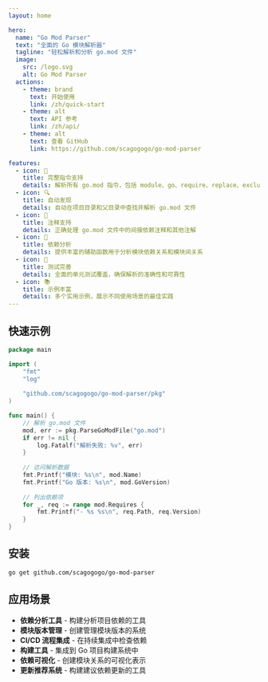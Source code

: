 ```yaml
---
layout: home

hero:
  name: "Go Mod Parser"
  text: "全面的 Go 模块解析器"
  tagline: "轻松解析和分析 go.mod 文件"
  image:
    src: /logo.svg
    alt: Go Mod Parser
  actions:
    - theme: brand
      text: 开始使用
      link: /zh/quick-start
    - theme: alt
      text: API 参考
      link: /zh/api/
    - theme: alt
      text: 查看 GitHub
      link: https://github.com/scagogogo/go-mod-parser

features:
  - icon: 🧩
    title: 完整指令支持
    details: 解析所有 go.mod 指令，包括 module、go、require、replace、exclude 和 retract
  - icon: 🔍
    title: 自动发现
    details: 自动在项目目录和父目录中查找并解析 go.mod 文件
  - icon: 📝
    title: 注释支持
    details: 正确处理 go.mod 文件中的间接依赖注释和其他注解
  - icon: 🔄
    title: 依赖分析
    details: 提供丰富的辅助函数用于分析模块依赖关系和模块间关系
  - icon: 🧪
    title: 测试完善
    details: 全面的单元测试覆盖，确保解析的准确性和可靠性
  - icon: 📚
    title: 示例丰富
    details: 多个实用示例，展示不同使用场景的最佳实践
---
```


## 快速示例

```go
package main

import (
    "fmt"
    "log"
    
    "github.com/scagogogo/go-mod-parser/pkg"
)

func main() {
    // 解析 go.mod 文件
    mod, err := pkg.ParseGoModFile("go.mod")
    if err != nil {
        log.Fatalf("解析失败: %v", err)
    }
    
    // 访问解析数据
    fmt.Printf("模块: %s\n", mod.Name)
    fmt.Printf("Go 版本: %s\n", mod.GoVersion)
    
    // 列出依赖项
    for _, req := range mod.Requires {
        fmt.Printf("- %s %s\n", req.Path, req.Version)
    }
}
```

## 安装

```bash
go get github.com/scagogogo/go-mod-parser
```

## 应用场景

- **依赖分析工具** - 构建分析项目依赖的工具
- **模块版本管理** - 创建管理模块版本的系统
- **CI/CD 流程集成** - 在持续集成中检查依赖
- **构建工具** - 集成到 Go 项目构建系统中
- **依赖可视化** - 创建模块关系的可视化表示
- **更新推荐系统** - 构建建议依赖更新的工具
